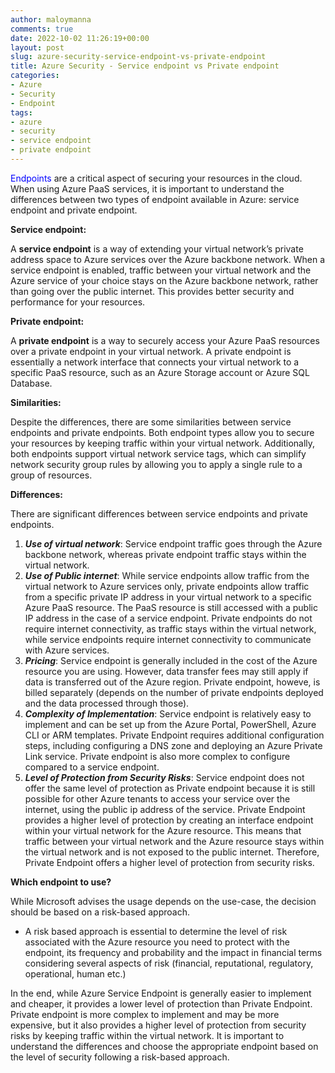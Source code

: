 ```yaml
---
author: maloymanna
comments: true
date: 2022-10-02 11:26:19+00:00
layout: post
slug: azure-security-service-endpoint-vs-private-endpoint
title: Azure Security - Service endpoint vs Private endpoint
categories:
- Azure
- Security
- Endpoint
tags:
- azure
- security
- service endpoint
- private endpoint
---
```


<span style="color: blue; ">Endpoints </span> are a critical aspect of securing your resources in the cloud. When using Azure PaaS services, it is important to understand the differences between two types of endpoint available in Azure: service endpoint and private endpoint.


**Service endpoint:**  

A **service endpoint** is a way of extending your virtual network’s private address space to Azure services over the Azure backbone network. When a service endpoint is enabled, traffic between your virtual network and the Azure service of your choice stays on the Azure backbone network, rather than going over the public internet. This provides better security and performance for your resources.


**Private endpoint:**  

A **private endpoint** is a way to securely access your Azure PaaS resources over a private endpoint in your virtual network. A private endpoint is essentially a network interface that connects your virtual network to a specific PaaS resource, such as an Azure Storage account or Azure SQL Database.


**Similarities:**  

Despite the differences, there are some similarities between service endpoints and private endpoints. Both endpoint types allow you to secure your resources by keeping traffic within your virtual network. Additionally, both endpoints support virtual network service tags, which can simplify network security group rules by allowing you to apply a single rule to a group of resources.

**Differences:**  

There are significant differences between service endpoints and private endpoints.  
1. **_Use of virtual network_**: Service endpoint traffic goes through the Azure backbone network, whereas private endpoint traffic stays within the virtual network.
2. **_Use of Public internet_**: While service endpoints allow traffic from the virtual network to Azure services only, private endpoints allow traffic from a specific private IP address in your virtual network to a specific Azure PaaS resource. The PaaS resource is still accessed with a public IP address in the case of a service endpoint. Private endpoints do not require internet connectivity, as traffic stays within the virtual network, while service endpoints require internet connectivity to communicate with Azure services.
3. **_Pricing_**: Service endpoint is generally included in the cost of the Azure resource you are using. However, data transfer fees may still apply if data is transferred out of the Azure region. Private endpoint, howeve, is billed separately (depends on the number of private endpoints deployed and the data processed through those).
4. **_Complexity of Implementation_**: Service endpoint is relatively easy to implement and can be set up from the Azure Portal, PowerShell, Azure CLI or ARM templates. Private Endpoint requires additional configuration steps, including configuring a DNS zone and deploying an Azure Private Link service. Private endpoint is also more complex to configure  compared to a service endpoint.
5. **_Level of Protection from Security Risks_**: Service endpoint does not offer the same level of protection as Private endpoint because it is still possible for other Azure tenants to access your service over the internet, using the public ip address of the service. Private Endpoint provides a higher level of protection by creating an interface endpoint within your virtual network for the Azure resource. This means that traffic between your virtual network and the Azure resource stays within the virtual network and is not exposed to the public internet. Therefore, Private Endpoint offers a higher level of protection from security risks.

**Which endpoint to use?**  

While Microsoft advises the usage depends on the use-case, the decision should be based on a risk-based approach.
- A risk based approach is essential to determine the level of risk associated with the Azure resource you need to protect with the endpoint, its frequency and probability and the impact in financial terms considering several aspects of risk (financial, reputational, regulatory, operational, human etc.)

In the end, while Azure Service Endpoint is generally easier to implement and cheaper, it provides a lower level of protection than Private Endpoint. Private endpoint is more complex to implement and may be more expensive, but it also provides a higher level of protection from security risks by keeping traffic within the virtual network. It is important to understand the differences and choose the appropriate endpoint based on the level of security following a risk-based approach.
